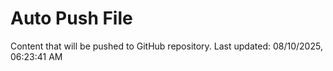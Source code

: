 # Auto Push File

Content that will be pushed to GitHub repository.
Last updated: 08/10/2025, 06:23:41 AM